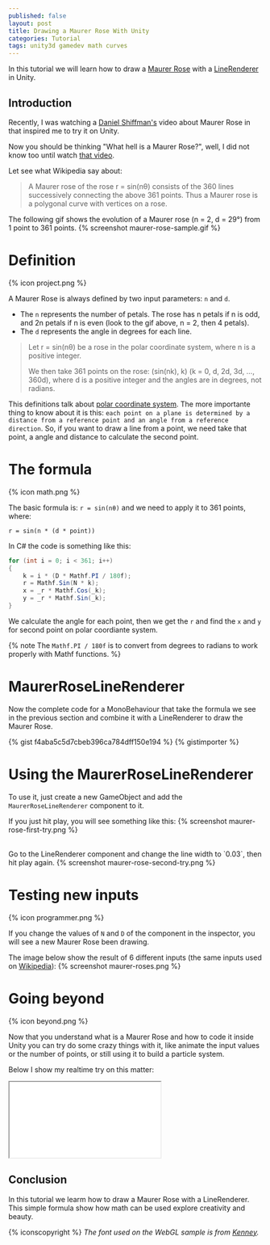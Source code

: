```yaml
---
published: false
layout: post
title: Drawing a Maurer Rose With Unity
categories: Tutorial
tags: unity3d gamedev math curves
---
```

In this tutorial we will learn how to draw a [Maurer Rose](https://en.wikipedia.org/wiki/Maurer_rose) with a [LineRenderer](https://docs.unity3d.com/ScriptReference/LineRenderer.html) in Unity.

## Introduction
Recently, I was watching a [Daniel Shiffman's](https://twitter.com/shiffman) video about Maurer Rose in that inspired me to try it on Unity.

Now you should be thinking "What hell is a Maurer Rose?", well, I did not know too until watch [that video](https://youtu.be/4uU9lZ-HSqA).

Let see what Wikipedia say about:

> A Maurer rose of the rose r = sin(nθ) consists of the 360 lines successively connecting the above 361 points. Thus a Maurer rose is a polygonal curve with vertices on a rose.

The following gif shows the evolution of a Maurer rose (n = 2, d = 29°) from 1 point to 361 points.
{% screenshot maurer-rose-sample.gif %}

# Definition
{% icon project.png %}

A Maurer Rose is always defined by two input parameters: `n` and `d`.

* The `n` represents the number of petals. The rose has n petals if n is odd, and 2n petals if n is even (look to the gif above, n = 2, then 4 petals).
* The `d` represents the angle in degrees for each line.

> Let r = sin(nθ) be a rose in the polar coordinate system, where n is a positive integer. 
> 
> We then take 361 points on the rose:
> (sin(nk), k) (k = 0, d, 2d, 3d, ..., 360d),
> where d is a positive integer and the angles are in degrees, not radians.

This definitions talk about [polar coordinate system](https://en.wikipedia.org/wiki/Polar_coordinate_system). The more importante thing to know about it is this: `each point on a plane is determined by a distance from a reference point and an angle from a reference direction`. So, if you want to draw a line from a point, we need take that point, a angle and distance to calculate the second point.

# The formula
{% icon math.png %}

The basic formula is: `r = sin(nθ)` and we need to apply it to 361 points, where:

`r = sin(n * (d * point))`

In C# the code is something like this:

```csharp
for (int i = 0; i < 361; i++)
{
    k = i * (D * Mathf.PI / 180f);
    r = Mathf.Sin(N * k);
    x = _r * Mathf.Cos(_k);
    y = _r * Mathf.Sin(_k);    
}
```
We calculate the angle for each point, then we get the `r` and find the `x` and `y` for second point on polar coordiante system.

{% note The `Mathf.PI / 180f` is to convert from degrees to radians to work properly with Mathf functions. %}


# MaurerRoseLineRenderer
Now the complete code for a MonoBehaviour that take the formula we see in the previous section and combine it with a LineRenderer to draw the Maurer Rose.

{% gist f4aba5c5d7cbeb396ca784dff150e194 %}
{% gistimporter %}

# Using the MaurerRoseLineRenderer

To use it, just create a new GameObject and add the `MaurerRoseLineRenderer` component to it.

If you just hit play, you will see something like this:
{% screenshot maurer-rose-first-try.png %}

<br>
Go to the LineRenderer component and change the line width to `0.03`, then hit play again.
{% screenshot maurer-rose-second-try.png %}

# Testing new inputs
{% icon programmer.png %}

If you change the values of `N` and `D` of the component in the inspector, you will see a new Maurer Rose been drawing.

The image below show the result of 6 different inputs (the same inputs used on [Wikipedia](https://en.wikipedia.org/wiki/Maurer_rose)):
{% screenshot maurer-roses.png %}

# Going beyond
{% icon beyond.png %}

Now that you understand what is a Maurer Rose and how to code it inside Unity you can try do some crazy things with it, like animate the input values or the number of points, or still using it to build a particle system.

Below I show my realtime try on this matter:
<iframe src="/apps/MaurerRose/index.html"></iframe>

## Conclusion
In this tutorial we learm how to draw a Maurer Rose with a LineRenderer.
This simple formula show how math can be used explore creativity and beauty.

{% iconscopyright %}
<i>The font used on the WebGL sample is from [Kenney](http://kenney.nl).